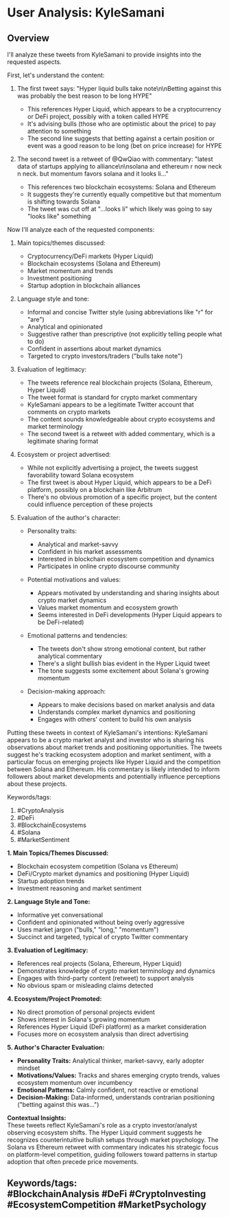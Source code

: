 # User Analysis: KyleSamani

## Overview

<think>
I'll analyze these tweets from KyleSamani to provide insights into the requested aspects.

First, let's understand the content:

1. The first tweet says: "Hyper liquid bulls take note\n\nBetting against this was probably the best reason to be long HYPE"
   - This references Hyper Liquid, which appears to be a cryptocurrency or DeFi project, possibly with a token called HYPE
   - It's advising bulls (those who are optimistic about the price) to pay attention to something
   - The second line suggests that betting against a certain position or event was a good reason to be long (bet on price increase) for HYPE

2. The second tweet is a retweet of @QwQiao with commentary: "latest data of startups applying to alliance\n\nsolana and ethereum r now neck n neck. but momentum favors solana and it looks li…"
   - This references two blockchain ecosystems: Solana and Ethereum
   - It suggests they're currently equally competitive but that momentum is shifting towards Solana
   - The tweet was cut off at "...looks li" which likely was going to say "looks like" something

Now I'll analyze each of the requested components:

1. Main topics/themes discussed:
   - Cryptocurrency/DeFi markets (Hyper Liquid)
   - Blockchain ecosystems (Solana and Ethereum)
   - Market momentum and trends
   - Investment positioning
   - Startup adoption in blockchain alliances

2. Language style and tone:
   - Informal and concise Twitter style (using abbreviations like "r" for "are")
   - Analytical and opinionated
   - Suggestive rather than prescriptive (not explicitly telling people what to do)
   - Confident in assertions about market dynamics
   - Targeted to crypto investors/traders ("bulls take note")

3. Evaluation of legitimacy:
   - The tweets reference real blockchain projects (Solana, Ethereum, Hyper Liquid)
   - The tweet format is standard for crypto market commentary
   - KyleSamani appears to be a legitimate Twitter account that comments on crypto markets
   - The content sounds knowledgeable about crypto ecosystems and market terminology
   - The second tweet is a retweet with added commentary, which is a legitimate sharing format

4. Ecosystem or project advertised:
   - While not explicitly advertising a project, the tweets suggest favorability toward Solana ecosystem
   - The first tweet is about Hyper Liquid, which appears to be a DeFi platform, possibly on a blockchain like Arbitrum
   - There's no obvious promotion of a specific project, but the content could influence perception of these projects

5. Evaluation of the author's character:

   - Personality traits:
     * Analytical and market-savvy
     * Confident in his market assessments
     * Interested in blockchain ecosystem competition and dynamics
     * Participates in online crypto discourse community

   - Potential motivations and values:
     * Appears motivated by understanding and sharing insights about crypto market dynamics
     * Values market momentum and ecosystem growth
     * Seems interested in DeFi developments (Hyper Liquid appears to be DeFi-related)

   - Emotional patterns and tendencies:
     * The tweets don't show strong emotional content, but rather analytical commentary
     * There's a slight bullish bias evident in the Hyper Liquid tweet
     * The tone suggests some excitement about Solana's growing momentum

   - Decision-making approach:
     * Appears to make decisions based on market analysis and data
     * Understands complex market dynamics and positioning
     * Engages with others' content to build his own analysis

Putting these tweets in context of KyleSamani's intentions:
KyleSamani appears to be a crypto market analyst and investor who is sharing his observations about market trends and positioning opportunities. The tweets suggest he's tracking ecosystem adoption and market sentiment, with a particular focus on emerging projects like Hyper Liquid and the competition between Solana and Ethereum. His commentary is likely intended to inform followers about market developments and potentially influence perceptions about these projects.

Keywords/tags:
1. #CryptoAnalysis
2. #DeFi
3. #BlockchainEcosystems
4. #Solana
5. #MarketSentiment
</think>

**1. Main Topics/Themes Discussed:**  
- Blockchain ecosystem competition (Solana vs Ethereum)  
- DeFi/Crypto market dynamics and positioning (Hyper Liquid)  
- Startup adoption trends  
- Investment reasoning and market sentiment

**2. Language Style and Tone:**  
- Informative yet conversational  
- Confident and opinionated without being overly aggressive  
- Uses market jargon ("bulls," "long," "momentum")  
- Succinct and targeted, typical of crypto Twitter commentary

**3. Evaluation of Legitimacy:**  
- References real projects (Solana, Ethereum, Hyper Liquid)  
- Demonstrates knowledge of crypto market terminology and dynamics  
- Engages with third-party content (retweet) to support analysis  
- No obvious spam or misleading claims detected

**4. Ecosystem/Project Promoted:**  
- No direct promotion of personal projects evident  
- Shows interest in Solana's growing momentum  
- References Hyper Liquid (DeFi platform) as a market consideration  
- Focuses more on ecosystem analysis than direct advertising

**5. Author's Character Evaluation:**  
- **Personality Traits:** Analytical thinker, market-savvy, early adopter mindset  
- **Motivations/Values:** Tracks and shares emerging crypto trends, values ecosystem momentum over incumbency  
- **Emotional Patterns:** Calmly confident, not reactive or emotional  
- **Decision-Making:** Data-informed, understands contrarian positioning ("betting against this was...")  

**Contextual Insights:**  
These tweets reflect KyleSamani's role as a crypto investor/analyst observing ecosystem shifts. The Hyper Liquid comment suggests he recognizes counterintuitive bullish setups through market psychology. The Solana vs Ethereum retweet with commentary indicates his strategic focus on platform-level competition, guiding followers toward patterns in startup adoption that often precede price movements.

**Keywords/tags:**  
#BlockchainAnalysis #DeFi #CryptoInvesting #EcosystemCompetition #MarketPsychology
---
